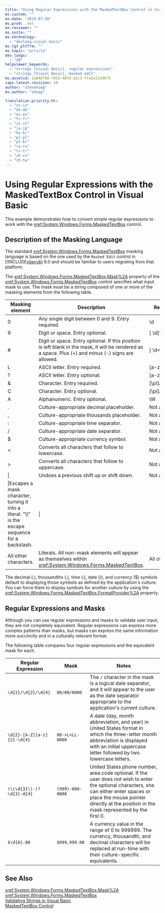 ```yaml
---
title: "Using Regular Expressions with the MaskedTextBox Control in Visual Basic | Microsoft Docs"
ms.custom: ""
ms.date: "2015-07-20"
ms.prod: .net
ms.reviewer: ""
ms.suite: ""
ms.technology: 
  - "devlang-visual-basic"
ms.tgt_pltfrm: ""
ms.topic: "article"
dev_langs: 
  - "VB"
helpviewer_keywords: 
  - "strings [Visual Basic], regular expressions"
  - "strings [Visual Basic], masked edit"
ms.assetid: 2a048fb0-7053-487d-b2c5-ffa5e22ed6f9
caps.latest.revision: 10
author: "stevehoag"
ms.author: "shoag"

translation.priority.ht: 
  - "cs-cz"
  - "de-de"
  - "es-es"
  - "fr-fr"
  - "it-it"
  - "ja-jp"
  - "ko-kr"
  - "pl-pl"
  - "pt-br"
  - "ru-ru"
  - "tr-tr"
  - "zh-cn"
  - "zh-tw"
---
```

# Using Regular Expressions with the MaskedTextBox Control in Visual Basic
This example demonstrates how to convert simple regular expressions to work with the <xref:System.Windows.Forms.MaskedTextBox> control.  
  
## Description of the Masking Language  
 The standard <xref:System.Windows.Forms.MaskedTextBox> masking language is based on the one used by the `Masked Edit` control in [!INCLUDE[vbprvb](../../../../csharp/programming-guide/concepts/linq/includes/vbprvb_md.md)] 6.0 and should be familiar to users migrating from that platform.  
  
 The <xref:System.Windows.Forms.MaskedTextBox.Mask%2A> property of the <xref:System.Windows.Forms.MaskedTextBox> control specifies what input mask to use. The mask must be a string composed of one or more of the masking elements from the following table.  
  
|Masking element|Description|Regular expression element|  
|---------------------|-----------------|--------------------------------|  
|0|Any single digit between 0 and 9. Entry required.|\d|  
|9|Digit or space. Entry optional.|[ \d]?|  
|#|Digit or space. Entry optional. If this position is left blank in the mask, it will be rendered as a space. Plus (+) and minus (-) signs are allowed.|[ \d+-]?|  
|L|ASCII letter. Entry required.|[a-zA-Z]|  
|?|ASCII letter. Entry optional.|[a-zA-Z]?|  
|&|Character. Entry required.|[\p{Ll}\p{Lu}\p{Lt}\p{Lm}\p{Lo}]|  
|C|Character. Entry optional.|[\p{Ll}\p{Lu}\p{Lt}\p{Lm}\p{Lo}]?|  
|A|Alphanumeric. Entry optional.|\W|  
|.|Culture-appropriate decimal placeholder.|Not available.|  
|,|Culture-appropriate thousands placeholder.|Not available.|  
|:|Culture-appropriate time separator.|Not available.|  
|/|Culture-appropriate date separator.|Not available.|  
|$|Culture-appropriate currency symbol.|Not available.|  
|\<|Converts all characters that follow to lowercase.|Not available.|  
|>|Converts all characters that follow to uppercase.|Not available.|  
|&#124;|Undoes a previous shift up or shift down.|Not available.|  
|\|Escapes a mask character, turning it into a literal. "\\\\" is the escape sequence for a backslash.|\|  
|All other characters.|Literals. All non-mask elements will appear as themselves within <xref:System.Windows.Forms.MaskedTextBox>.|All other characters.|  
  
 The decimal (.), thousandths (,), time (:), date (/), and currency ($) symbols default to displaying those symbols as defined by the application's culture. You can force them to display symbols for another culture by using the <xref:System.Windows.Forms.MaskedTextBox.FormatProvider%2A> property.  
  
## Regular Expressions and Masks  
 Although you can use regular expressions and masks to validate user input, they are not completely equivalent. Regular expressions can express more complex patterns than masks, but masks can express the same information more succinctly and in a culturally relevant format.  
  
 The following table compares four regular expressions and the equivalent mask for each.  
  
|Regular Expression|Mask|Notes|  
|------------------------|----------|-----------|  
|`\d{2}/\d{2}/\d{4}`|`00/00/0000`|The `/` character in the mask is a logical date separator, and it will appear to the user as the date separator appropriate to the application's current culture.|  
|`\d{2}-[A-Z][a-z]{2}-\d{4}`|`00->L<LL-0000`|A date (day, month abbreviation, and year) in United States format in which the three-letter month abbreviation is displayed with an initial uppercase letter followed by two lowercase letters.|  
|`(\(\d{3}\)-)?\d{3}-d{4}`|`(999)-000-0000`|United States phone number, area code optional. If the user does not wish to enter the optional characters, she can either enter spaces or place the mouse pointer directly at the position in the mask represented by the first 0.|  
|`$\d{6}.00`|`$999,999.00`|A currency value in the range of 0 to 999999. The currency, thousandth, and decimal characters will be replaced at run-time with their culture-specific equivalents.|  
  
## See Also  
 <xref:System.Windows.Forms.MaskedTextBox.Mask%2A>   
 <xref:System.Windows.Forms.MaskedTextBox>   
 [Validating Strings in Visual Basic](../../../../visual-basic/programming-guide/language-features/strings/validating-strings.md)   
 [MaskedTextBox Control](http://msdn.microsoft.com/library/235d6121-027d-481d-8d59-4f6794d15d0c)